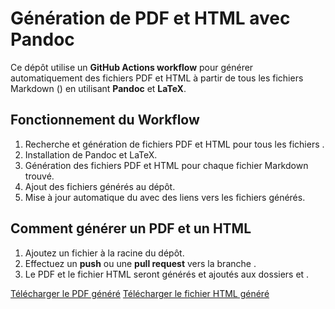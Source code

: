 # Génération de PDF et HTML avec Pandoc

Ce dépôt utilise un **GitHub Actions workflow** pour générer automatiquement des fichiers PDF et HTML à partir de tous les fichiers Markdown () en utilisant **Pandoc** et **LaTeX**.

## Fonctionnement du Workflow
1. Recherche et génération de fichiers PDF et HTML pour tous les fichiers .
2. Installation de Pandoc et LaTeX.
3. Génération des fichiers PDF et HTML pour chaque fichier Markdown trouvé.
4. Ajout des fichiers générés au dépôt.
5. Mise à jour automatique du  avec des liens vers les fichiers générés.

## Comment générer un PDF et un HTML
1. Ajoutez un fichier  à la racine du dépôt.
2. Effectuez un **push** ou une **pull request** vers la branche .
3. Le PDF et le fichier HTML seront générés et ajoutés aux dossiers  et .

[Télécharger le PDF généré](output/pdf/)
[Télécharger le fichier HTML généré](output/html/)
